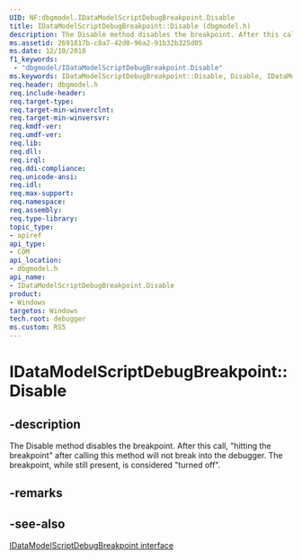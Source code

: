 ```yaml
---
UID: NF:dbgmodel.IDataModelScriptDebugBreakpoint.Disable
title: IDataModelScriptDebugBreakpoint::Disable (dbgmodel.h)
description: The Disable method disables the breakpoint. After this call, hitting the breakpoint after calling this method will not break into the debugger.
ms.assetid: 2691817b-c8a7-42d0-96a2-91b32b325d05
ms.date: 12/10/2018
f1_keywords:
 - "dbgmodel/IDataModelScriptDebugBreakpoint.Disable"
ms.keywords: IDataModelScriptDebugBreakpoint::Disable, Disable, IDataModelScriptDebugBreakpoint.Disable, IDataModelScriptDebugBreakpoint::Disable, IDataModelScriptDebugBreakpoint.Disable
req.header: dbgmodel.h
req.include-header:
req.target-type:
req.target-min-winverclnt:
req.target-min-winversvr:
req.kmdf-ver:
req.umdf-ver:
req.lib:
req.dll:
req.irql: 
req.ddi-compliance:
req.unicode-ansi:
req.idl:
req.max-support:
req.namespace:
req.assembly:
req.type-library: 
topic_type: 
- apiref
api_type: 
- COM
api_location: 
- dbgmodel.h
api_name: 
- IDataModelScriptDebugBreakpoint.Disable
product:
- Windows
targetos: Windows
tech.root: debugger
ms.custom: RS5
---
```


# IDataModelScriptDebugBreakpoint::Disable


## -description

The Disable method disables the breakpoint. After this call, "hitting the breakpoint" after calling this method will not break into the debugger. The breakpoint, while still present, is considered "turned off". 

## -remarks

## -see-also

[IDataModelScriptDebugBreakpoint interface](nn-dbgmodel-idatamodelscriptdebugbreakpoint.md)
